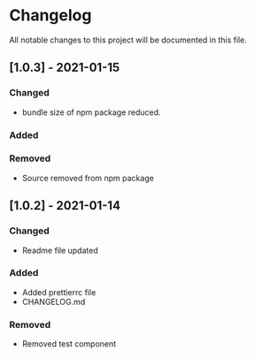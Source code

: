 # Changelog

All notable changes to this project will be documented in this file.

## [1.0.3] - 2021-01-15

### Changed

- bundle size of npm package reduced.

### Added

### Removed

- Source removed from npm package

## [1.0.2] - 2021-01-14

### Changed

- Readme file updated

### Added

- Added prettierrc file
- CHANGELOG.md

### Removed

- Removed test component
